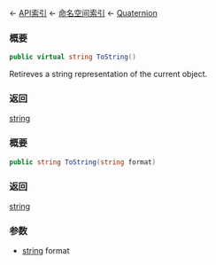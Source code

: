 ← [API索引](Api-Index) ← [命名空间索引](Namespace-Index) ← [Quaternion](VRageMath.Quaternion)

### 概要

```csharp
public virtual string ToString()
```

Retireves a string representation of the current object.

### 返回

[string](https://docs.microsoft.com/en-us/dotnet/api/System.String?view=netframework-4.6)

### 概要

```csharp
public string ToString(string format)
```

### 返回

[string](https://docs.microsoft.com/en-us/dotnet/api/System.String?view=netframework-4.6)

### 参数

* [string](https://docs.microsoft.com/en-us/dotnet/api/System.String?view=netframework-4.6) format
